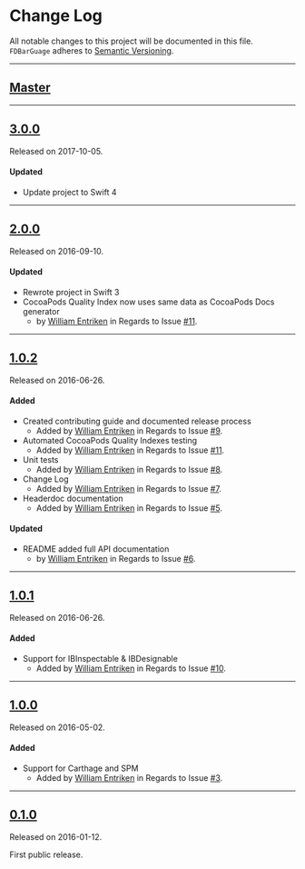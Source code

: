 # Change Log
All notable changes to this project will be documented in this file.
`FDBarGuage` adheres to [Semantic Versioning](http://semver.org/).

---

## [Master](https://github.com/fulldecent/FDBarGuage/compare/3.0.0...master)

---

## [3.0.0](https://github.com/fulldecent/FDBarGuage/releases/tag/3.0.0)
Released on 2017-10-05.

#### Updated
- Update project to Swift 4

---

## [2.0.0](https://github.com/fulldecent/FDBarGuage/releases/tag/2.0.0)
Released on 2016-09-10.

#### Updated
- Rewrote project in Swift 3
- CocoaPods Quality Index now uses same data as CocoaPods Docs generator
  -  by [William Entriken](https://github.com/fulldecent) in Regards to Issue
  [#11](https://github.com/fulldecent/FDBarGuage/issues/11).

---

## [1.0.2](https://github.com/fulldecent/FDBarGuage/releases/tag/1.0.2)
Released on 2016-06-26.

#### Added
- Created contributing guide and documented release process
  - Added by [William Entriken](https://github.com/fulldecent) in Regards to Issue
  [#9](https://github.com/fulldecent/FDBarGuage/issues/9).
- Automated CocoaPods Quality Indexes testing
  - Added by [William Entriken](https://github.com/fulldecent) in Regards to Issue
  [#11](https://github.com/fulldecent/FDBarGuage/issues/11).
- Unit tests
  - Added by [William Entriken](https://github.com/fulldecent) in Regards to Issue
  [#8](https://github.com/fulldecent/FDBarGuage/issues/8).
- Change Log
  - Added by [William Entriken](https://github.com/fulldecent) in Regards to Issue
  [#7](https://github.com/fulldecent/FDBarGuage/issues/7).
- Headerdoc documentation
  - Added by [William Entriken](https://github.com/fulldecent) in Regards to Issue
  [#5](https://github.com/fulldecent/FDBarGuage/issues/5).

#### Updated
- README added full API documentation
  -  by [William Entriken](https://github.com/fulldecent) in Regards to Issue
  [#6](https://github.com/fulldecent/FDBarGuage/issues/6).


---

## [1.0.1](https://github.com/fulldecent/FDBarGuage/releases/tag/1.0.1)
Released on 2016-06-26.

#### Added
- Support for IBInspectable & IBDesignable
  - Added by [William Entriken](https://github.com/fulldecent) in Regards to Issue
  [#10](https://github.com/fulldecent/FDBarGuage/issues/10).

---

## [1.0.0](https://github.com/fulldecent/FDBarGuage/releases/tag/1.0.0)
Released on 2016-05-02.

#### Added
- Support for Carthage and SPM
  - Added by [William Entriken](https://github.com/fulldecent) in Regards to Issue
  [#3](https://github.com/fulldecent/FDBarGuage/issues/3).

---

## [0.1.0](https://github.com/fulldecent/FDBarGuage/releases/tag/0.1.0)
Released on 2016-01-12.

First public release.
